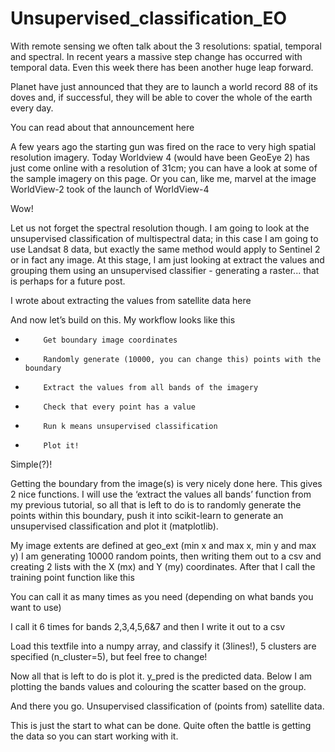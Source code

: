 # Unsupervised_classification_EO
With remote sensing we often talk about the 3 resolutions: spatial, temporal and spectral. In recent years a massive step change has occurred with temporal data. Even this week there has been another huge leap forward.

Planet have just announced that they are to launch a world record 88 of its doves and, if successful, they will be able to cover the whole of the earth every day.

You can read about that announcement here

A few years ago the starting gun was fired on the race to very high spatial resolution imagery. Today Worldview 4 (would have been GeoEye 2) has just come online with a resolution of 31cm; you can have a look at some of the sample imagery on this page. Or you can, like me, marvel at the image WorldView-2 took of the launch of WorldView-4


Wow!

Let us not forget the spectral resolution though. I am going to look at the unsupervised classification of multispectral data; in this case I am going to use Landsat 8 data, but exactly the same method would apply to Sentinel 2 or in fact any image. At this stage, I am just looking at extract the values and grouping them using an unsupervised classifier - generating a raster... that is perhaps for a future post.

I wrote about extracting the values from satellite data here

And now let’s build on this. My workflow looks like this

-         Get boundary image coordinates

-         Randomly generate (10000, you can change this) points with the boundary

-         Extract the values from all bands of the imagery

-         Check that every point has a value

-         Run k means unsupervised classification

-         Plot it!

Simple(?)!

Getting the boundary from the image(s) is very nicely done here. This gives 2 nice functions. I will use the ‘extract the values all bands’ function from my previous tutorial, so all that is left to do is to randomly generate the points within this boundary, push it into scikit-learn to generate an unsupervised classification and plot it (matplotlib).

My image extents are defined at geo_ext (min x and max x, min y and max y) I am generating 10000 random points, then writing them out to a csv and creating 2 lists with the X (mx) and Y (my) coordinates. After that I call the training point function like this

You can call it as many times as you need (depending on what bands you want to use)

I call it 6 times for bands 2,3,4,5,6&7 and then I write it out to a csv

Load this textfile into a numpy array, and classify it (3lines!), 5 clusters are specified (n_cluster=5), but feel free to change!

Now all that is left to do is plot it. y_pred is the predicted data. Below I am plotting the bands values and colouring the scatter based on the group.

And there you go. Unsupervised classification of (points from) satellite data.

This is just the start to what can be done. Quite often the battle is getting the data so you can start working with it.
